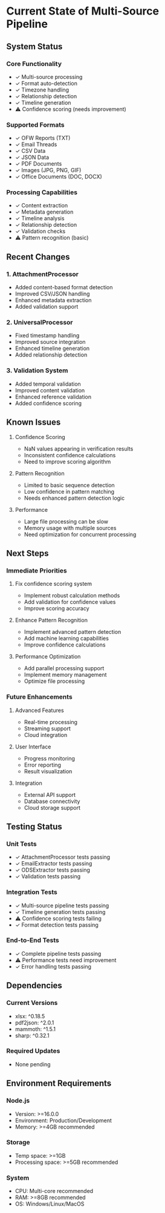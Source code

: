 # Current State of Multi-Source Pipeline

## System Status

### Core Functionality
- ✓ Multi-source processing
- ✓ Format auto-detection
- ✓ Timezone handling
- ✓ Relationship detection
- ✓ Timeline generation
- ⚠ Confidence scoring (needs improvement)

### Supported Formats
- ✓ OFW Reports (TXT)
- ✓ Email Threads
- ✓ CSV Data
- ✓ JSON Data
- ✓ PDF Documents
- ✓ Images (JPG, PNG, GIF)
- ✓ Office Documents (DOC, DOCX)

### Processing Capabilities
- ✓ Content extraction
- ✓ Metadata generation
- ✓ Timeline analysis
- ✓ Relationship detection
- ✓ Validation checks
- ⚠ Pattern recognition (basic)

## Recent Changes

### 1. AttachmentProcessor
- Added content-based format detection
- Improved CSV/JSON handling
- Enhanced metadata extraction
- Added validation support

### 2. UniversalProcessor
- Fixed timestamp handling
- Improved source integration
- Enhanced timeline generation
- Added relationship detection

### 3. Validation System
- Added temporal validation
- Improved content validation
- Enhanced reference validation
- Added confidence scoring

## Known Issues

1. Confidence Scoring
   - NaN values appearing in verification results
   - Inconsistent confidence calculations
   - Need to improve scoring algorithm

2. Pattern Recognition
   - Limited to basic sequence detection
   - Low confidence in pattern matching
   - Needs enhanced pattern detection logic

3. Performance
   - Large file processing can be slow
   - Memory usage with multiple sources
   - Need optimization for concurrent processing

## Next Steps

### Immediate Priorities
1. Fix confidence scoring system
   - Implement robust calculation methods
   - Add validation for confidence values
   - Improve scoring accuracy

2. Enhance Pattern Recognition
   - Implement advanced pattern detection
   - Add machine learning capabilities
   - Improve confidence calculations

3. Performance Optimization
   - Add parallel processing support
   - Implement memory management
   - Optimize file processing

### Future Enhancements
1. Advanced Features
   - Real-time processing
   - Streaming support
   - Cloud integration

2. User Interface
   - Progress monitoring
   - Error reporting
   - Result visualization

3. Integration
   - External API support
   - Database connectivity
   - Cloud storage support

## Testing Status

### Unit Tests
- ✓ AttachmentProcessor tests passing
- ✓ EmailExtractor tests passing
- ✓ ODSExtractor tests passing
- ✓ Validation tests passing

### Integration Tests
- ✓ Multi-source pipeline tests passing
- ✓ Timeline generation tests passing
- ⚠ Confidence scoring tests failing
- ✓ Format detection tests passing

### End-to-End Tests
- ✓ Complete pipeline tests passing
- ⚠ Performance tests need improvement
- ✓ Error handling tests passing

## Dependencies

### Current Versions
- xlsx: ^0.18.5
- pdf2json: ^2.0.1
- mammoth: ^1.5.1
- sharp: ^0.32.1

### Required Updates
- None pending

## Environment Requirements

### Node.js
- Version: >=16.0.0
- Environment: Production/Development
- Memory: >=4GB recommended

### Storage
- Temp space: >=1GB
- Processing space: >=5GB recommended

### System
- CPU: Multi-core recommended
- RAM: >=8GB recommended
- OS: Windows/Linux/MacOS
